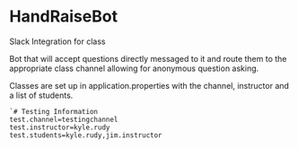 # HandRaiseBot 
Slack Integration for class

Bot that will accept questions directly messaged to it and route them to the appropriate class channel allowing for anonymous question asking.

Classes are set up in application.properties with the channel, instructor and a list of students.

```
`# Testing Information
test.channel=testingchannel
test.instructor=kyle.rudy
test.students=kyle.rudy,jim.instructor
```